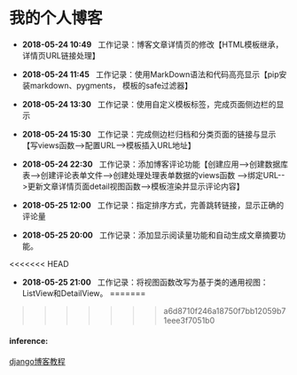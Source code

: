 # 我的个人博客


* **2018-05-24  10:49** &nbsp;&nbsp;工作记录：博客文章详情页的修改【HTML模板继承，详情页URL链接处理】

* **2018-05-24  11:45** &nbsp;&nbsp;工作记录：使用MarkDown语法和代码高亮显示【pip安装markdown、pygments， 模板的safe过滤器】

* **2018-05-24  13:30**	&nbsp;&nbsp;工作记录：使用自定义模板标签，完成页面侧边栏的显示

* **2018-05-24  15:30** &nbsp;&nbsp;工作记录：完成侧边栏归档和分类页面的链接与显示【写views函数-->配置URL-->模板插入URL地址】

* **2018-05-24  22:30** &nbsp;&nbsp;工作记录：添加博客评论功能【创建应用-->创建数据库表-->创建评论表单文件-->创建处理处理表单数据的views函数
-->绑定URL-->更新文章详情页面detail视图函数-->模板渲染并显示评论内容】

* **2018-05-25  12:00** &nbsp;&nbsp;工作记录：指定排序方式，完善跳转链接，显示正确的评论量

* **2018-05-25  20:00** &nbsp;&nbsp;工作记录：添加显示阅读量功能和自动生成文章摘要功能。

<<<<<<< HEAD
* **2018-05-25  21:00** &nbsp;&nbsp;工作记录：将视图函数改写为基于类的通用视图：ListView和DetailView。
=======
>>>>>>> a6d8710f246a18750f7bb12059b71eee3f7051b0









#### inference: 

[django博客教程](https://www.zmrenwu.com/post/3/)
